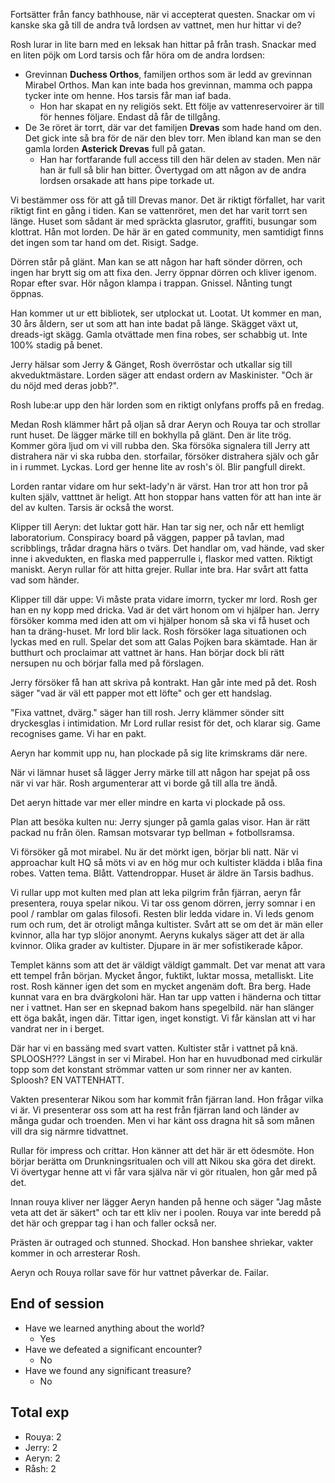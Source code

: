 Fortsätter från fancy bathhouse, när vi accepterat questen. Snackar om vi kanske ska gå till de andra två lordsen av vattnet, men hur hittar vi de? 

Rosh lurar in lite barn med en leksak han hittar på från trash. Snackar med en liten pöjk om Lord tarsis och får höra om de andra lordsen: 

- Grevinnan **Duchess Orthos**, familjen orthos som är ledd av grevinnan Mirabel Orthos. Man kan inte bada hos grevinnan, mamma och pappa tycker inte om henne. Hos tarsis får man iaf bada. 
	- Hon har skapat en ny religiös sekt. Ett följe av vattenreservoirer är till för hennes följare. Endast då får de tillgång. 
- De 3e röret är torrt, där var det familjen **Drevas** som hade hand om den. Det gick inte så bra för de när den blev torr. Men ibland kan man se den gamla lorden **Asterick Drevas** full på gatan. 
	-  Han har fortfarande full access till den här delen av staden. Men när han är full så blir han bitter. Övertygad om att någon av de andra lordsen orsakade att hans pipe torkade ut.


Vi bestämmer oss för att gå till Drevas manor. Det är riktigt förfallet, har varit riktigt fint en gång i tiden. Kan se vattenröret, men det har varit torrt sen länge. Huset som sådant är med spräckta glasrutor, graffiti, busungar som klottrat. Hån mot lorden. De här är en gated community, men samtidigt finns det ingen som tar hand om det. Risigt. Sadge. 

Dörren står på glänt. Man kan se att någon har haft sönder dörren, och ingen har brytt sig om att fixa den. Jerry öppnar dörren och kliver igenom. Ropar efter svar. Hör någon klampa i trappan. Gnissel. Nånting tungt öppnas. 

Han kommer ut ur ett bibliotek, ser utplockat ut. Lootat. Ut kommer en man, 30 års åldern, ser ut som att han inte badat på länge. Skägget växt ut, dreads-igt skägg. Gamla otvättade men fina robes, ser schabbig ut. Inte 100% stadig på benet. 

Jerry hälsar som Jerry & Gänget, Rosh överröstar och utkallar sig till akveduktmästare. Lorden säger att endast ordern av Maskinister. "Och är du nöjd med deras jobb?".  

Rosh lube:ar upp den här lorden som en riktigt onlyfans proffs på en fredag.  

Medan Rosh klämmer hårt på oljan så drar Aeryn och Rouya tar och strollar runt huset. De lägger märke till en bokhylla på glänt. Den är lite trög. Kommer göra ljud om vi vill rubba den. Ska försöka signalera till Jerry att distrahera när vi ska rubba den. storfailar, försöker distrahera själv och går in i rummet. Lyckas. Lord ger henne lite av rosh's öl. Blir pangfull direkt. 

Lorden rantar vidare om hur sekt-lady'n är värst. Han tror att hon tror på kulten själv, vatttnet är heligt. Att hon stoppar hans vatten för att han inte är del av kulten. Tarsis är också the worst. 

Klipper till Aeryn: det luktar gott här. Han tar sig ner, och når ett hemligt laboratorium. Conspiracy board på väggen, papper på tavlan, mad scribblings, trådar dragna härs o tvärs. Det handlar om, vad hände, vad sker inne i akvedukten, en flaska med papperrulle i, flaskor med vatten. Riktigt maniskt. Aeryn rullar för att hitta grejer. Rullar inte bra. Har svårt att fatta vad som händer. 

Klipper till där uppe: Vi måste prata vidare imorrn, tycker mr lord. Rosh ger han en ny kopp med dricka. Vad är det värt honom om vi hjälper han. Jerry försöker komma med iden att om vi hjälper honom så ska vi få huset och han ta dräng-huset. Mr lord blir lack. Rosh försöker laga situationen och lyckas med en rull. Spelar det som att Galas Pojken bara skämtade. Han är butthurt och proclaimar att vattnet är hans. Han börjar dock bli rätt nersupen nu och börjar falla med på förslagen. 

Jerry försöker få han att skriva på kontrakt. Han går inte med på det. Rosh säger "vad är väl ett papper mot ett löfte" och ger ett handslag.

"Fixa vattnet, dvärg." säger han till rosh. Jerry klämmer sönder sitt dryckesglas i intimidation. Mr Lord rullar resist för det, och klarar sig. Game recognises game. Vi har en pakt. 

Aeryn har kommit upp nu, han plockade på sig lite krimskrams där nere. 

När vi lämnar huset så lägger Jerry märke till att någon har spejat på oss när vi var här. Rosh argumenterar att vi borde gå till alla tre ändå. 

Det aeryn hittade var mer eller mindre en karta vi plockade på oss. 

Plan att besöka kulten nu: Jerry sjunger på gamla galas visor. Han är rätt packad nu från ölen. Ramsan motsvarar typ bellman + fotbollsramsa. 

Vi försöker gå mot mirabel. Nu är det mörkt igen, börjar bli natt. När vi approachar kult HQ så möts vi av en hög mur och kultister klädda i blåa fina robes. Vatten tema. Blått. Vattendroppar. Huset är äldre än Tarsis badhus. 

Vi rullar upp mot kulten med plan att leka pilgrim från fjärran, aeryn får presentera, rouya spelar nikou. Vi tar oss genom dörren, jerry somnar i en pool / ramblar om galas filosofi. Resten blir ledda vidare in. Vi leds genom rum och rum, det är otroligt många kultister. Svårt att se om det är män eller kvinnor, alla har typ slöjor anonymt. Aeryns kukalys säger att det är alla kvinnor. Olika grader av kultister. Djupare in är mer sofistikerade kåpor. 

Templet känns som att det är väldigt väldigt gammalt. Det var menat att vara ett tempel från början. Mycket ångor, fuktikt, luktar mossa, metalliskt. Lite rost. Rosh känner igen det som en mycket angenäm doft. Bra berg. Hade kunnat vara en bra dvärgkoloni här. Han tar upp vatten i händerna och tittar ner i vattnet. Han ser en skepnad bakom hans spegelbild. när han slänger ett öga bakåt, ingen där. Tittar igen, inget konstigt. Vi får känslan att vi har vandrat ner in i berget. 

Där har vi en bassäng med svart vatten. Kultister står i vattnet på knä. SPLOOSH??? Längst in ser vi Mirabel. Hon har en huvudbonad med cirkulär topp som det konstant strömmar vatten ur som rinner ner av kanten. Sploosh? EN VATTENHATT. 

Vakten presenterar Nikou som har kommit från fjärran land. Hon frågar vilka vi är. Vi presenterar oss som att ha rest från fjärran land och länder av många gudar och troenden. Men vi har känt oss dragna hit så som månen vill dra sig närmre tidvattnet. 

Rullar för impress och crittar. Hon känner att det här är ett ödesmöte. Hon börjar berätta om Drunkningsritualen och vill att Nikou ska göra det direkt. Vi övertygar henne att vi får vara själva när vi gör ritualen, hon går med på det. 

Innan rouya kliver ner lägger Aeryn handen på henne och säger "Jag måste veta att det är säkert" och tar ett kliv ner i poolen. Rouya var inte beredd på det här och greppar tag i han och faller också ner. 

Prästen är outraged och stunned. Shockad. Hon banshee shriekar, vakter kommer in och arresterar Rosh.

Aeryn och Rouya rollar save för hur vattnet påverkar de. Failar. 

## End of session
- Have we learned anything about the world? 
	- Yes
- Have we defeated a significant encounter? 
	- No
- Have we found any significant treasure?
	- No

## Total exp
- Rouya: 2
- Jerry: 2
- Aeryn: 2
- Råsh: 2